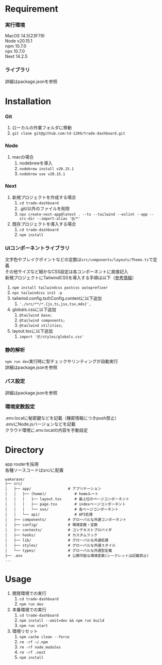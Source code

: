 # Requirement
### 実行環境
MacOS 14.5(23F79)  
Node v20.15.1  
npm 10.7.0  
npx 10.7.0  
Next 14.2.5  
### ライブラリ
詳細はpackage.jsonを参照

# Installation
### Git
1. ローカルの作業フォルダに移動
1. `git clone git@github.com:td-1209/trade-dashboard.git`
### Node
1. macの場合
    1. nodebrewを導入
    1. `nodebrew install v20.15.1`
    1. `nodebrew use v20.15.1`
### Next
1. 新規プロジェクトを作成する場合
    1. `cd trade-dashboard`
    1. .git/以外のファイルを削除
    1. `npx create-next-app@latest . --ts --tailwind --eslint --app --src-dir --import-alias '@/*'`
1. 既存プロジェクトを導入する場合
    1. `cd trade-dashboard`
    1. `npm install`
### UIコンポーネントライブラリ
文字色やブレイクポイントなどの定数は`src/components/layouts/Theme.ts`で定義  
その他サイズなど細かなCSS設定は各コンポーネントに直接記入  
新規プロジェクトにTailwindCSSを導入する手順は以下（[参考情報](https://nextjs.org/docs/app/building-your-application/styling/tailwind-css)）
1. `npm install tailwindcss postcss autoprefixer`
1. `npx tailwindcss init -p`
1. tailwind.config.tsのConfig.contentに以下追加
    1. `'./src/**/*.{js,ts,jsx,tsx,mdx}',　`
1. globals.cssに以下追加
    1. `@tailwind base;`
    1. `@tailwind components;`
    1. `@tailwind utilities;`
1. layout.tsxに以下追加
    1. `import '＠/styles/globals.css'`
### 静的解析
`npm run dev`実行時に型チェックやリンティングが自動実行  
詳細はpackage.jsonを参照
### パス設定
詳細はpackage.jsonを参照
### 環境変数設定
.env.localに秘密鍵などを記載（機密情報につきpush禁止）  
.envにNode.jsバージョンなどを記載  
クラウド環境に.env.localの内容を手動設定

# Directory
app routerを採用  
各種ソースコードはsrc/に配置
```
wakarase/
├── src/
│   ├── app/                 # アプリケーション
│   │   ├── (home)/             # homeルート
│   │   │   ├── layout.tsx      # 最上位のページコンポーネント
│   │   │   ├── page.tsx        # indexページコンポーネント
│   │   │   └── xxx/            # 各ページコンポーネント
│   │   └── api/                # API処理
│   ├── components/          # グローバルな共通コンポーネント
│   ├── config/              # 環境変数・定数
│   ├── contexts/            # コンテキストプロバイダ
│   ├── hooks/               # カスタムフック
│   ├── lib/                 # グローバルな共通処理
│   ├── styles/              # グローバルな共通スタイル
│   └── types/               # グローバルな共通型定義
├── .env                     # 公開可能な環境変数(シークレットは記載禁止)
...
```

# Usage
1. 開発環境での実行
    1. `cd trade-dashboard`
    1. `npm run dev`
1. 本番環境での実行
    1. `cd trade-dashboard`
    1. `npm install --omit=dev && npm run build`
    1. `npm run start`
1. 環境リセット
    1. `npm cache clean --force`
    1. `rm -rf ~/.npm`
    1. `rm -rf node_modules`
    1. `rm -rf .next`
    1. `npm install`
